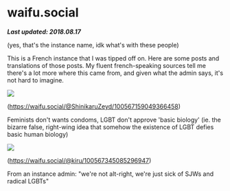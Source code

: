 # waifu.social

***Last updated: 2018.08.17***

(yes, that's the instance name, idk what's with these people)

This is a French instance that I was tipped off on. Here are some posts and translations of those posts. My fluent french-speaking sources tell me there's a lot more where this came from, and given what the admin says, it's not hard to imagine.



![](waifu_social_100567159049366458.png)

(https://waifu.social/@ShinikaruZeyd/100567159049366458)

Feminists don't wants condoms, LGBT don't approve 'basic biology' (ie. the bizarre false, right-wing idea that somehow the existence of LGBT defies basic human biology)


![](waifu_social_100567345085296947.png)


(https://waifu.social/@kiru/100567345085296947)

From an instance admin: "we're not alt-right, we're just sick of SJWs and radical LGBTs"
